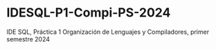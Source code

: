 # IDESQL-P1-Compi-PS-2024
IDE SQL, Práctica 1 Organización de Lenguajes y Compiladores, primer semestre 2024
